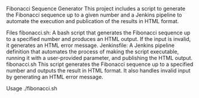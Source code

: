 Fibonacci Sequence Generator
This project includes a script to generate the Fibonacci sequence up to a given number and a Jenkins pipeline to automate the execution and publication of the results in HTML format.

Files
fibonacci.sh: A bash script that generates the Fibonacci sequence up to a specified number and produces an HTML output. If the input is invalid, it generates an HTML error message.
Jenkinsfile: A Jenkins pipeline definition that automates the process of making the script executable, running it with a user-provided parameter, and publishing the HTML output.
fibonacci.sh
This script generates the Fibonacci sequence up to a specified number and outputs the result in HTML format. It also handles invalid input by generating an HTML error message.

Usage
./fibonacci.sh <number>
